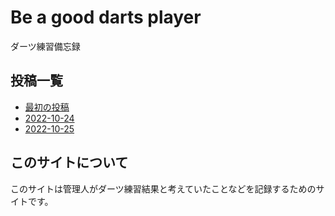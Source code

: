 # Be a good darts player

ダーツ練習備忘録

## 投稿一覧

- [最初の投稿](./post/2022-10-23.md)
- [2022-10-24](./post/2022-10-24.md)
- [2022-10-25](./post/2022-10-25.md)

## このサイトについて

このサイトは管理人がダーツ練習結果と考えていたことなどを記録するためのサイトです。
